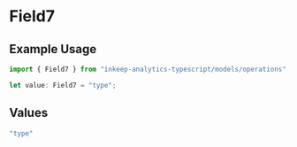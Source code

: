 # Field7

## Example Usage

```typescript
import { Field7 } from "inkeep-analytics-typescript/models/operations";

let value: Field7 = "type";
```

## Values

```typescript
"type"
```